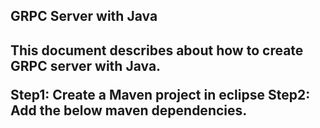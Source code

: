 <h2> GRPC Server with Java <h2>

<p>This document describes about how to create GRPC server with Java.</p>

Step1: Create a Maven project in eclipse
Step2: Add the below maven dependencies.
